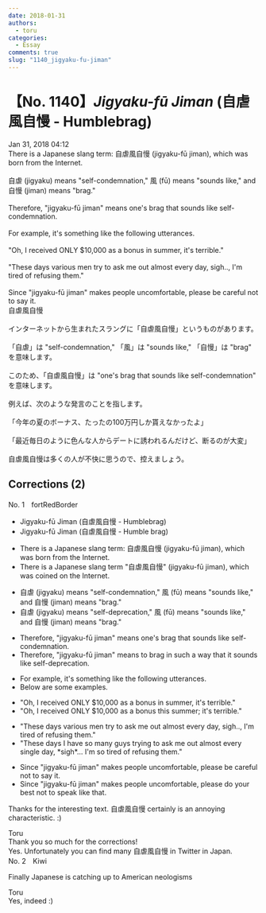 ```yaml
---
date: 2018-01-31
authors:
  - toru
categories:
  - Essay
comments: true
slug: "1140_jigyaku-fu-jiman"
---
```


# 【No. 1140】<strong><em>Jigyaku-fū Jiman</em></strong> (自虐風自慢 - Humblebrag)
<div class="date">Jan 31, 2018 04:12</div>
<div id="post"><div id="body_show_ori">
There is a Japanese slang term: 自虐風自慢 (jigyaku-fū jiman), which was born from the Internet.<br/><br/>自虐 (jigyaku) means "self-condemnation," 風 (fū) means "sounds like," and 自慢 (jiman) means "brag."<br/><br/>Therefore, "jigyaku-fū jiman" means one's brag that sounds like self-condemnation.<br/><br/>For example, it's something like the following utterances.<br/><br/>"Oh, I received ONLY $10,000 as a bonus in summer, it's terrible."<br/><br/>"These days various men try to ask me out almost every day, sigh.., I'm tired of refusing them."<br/><br/>Since "jigyaku-fū jiman" makes people uncomfortable, please be careful not to say it.
</div></div>

<!-- more -->

<div id="post_ja"><div id="body_show_mo">
自虐風自慢<br/><br/>インターネットから生まれたスラングに「自虐風自慢」というものがあります。<br/><br/>「自虐」は "self-condemnation," 「風」は "sounds like," 「自慢」は "brag" を意味します。<br/><br/>このため、「自虐風自慢」は "one's brag that sounds like self-condemnation" を意味します。<br/><br/>例えば、次のような発言のことを指します。<br/><br/>「今年の夏のボーナス、たったの100万円しか貰えなかったよ」<br/><br/>「最近毎日のように色んな人からデートに誘われるんだけど、断るのが大変」<br/><br/>自虐風自慢は多くの人が不快に思うので、控えましょう。
</div></div>

## Corrections (2)
<div id="block"><div class="first_name"> No. 1　<span class="just_name">fortRedBorder</span></div><div id="block2">
<ul class="correction_field">
<li class="incorrect">Jigyaku-fū Jiman (自虐風自慢 - Humblebrag)</li>
<li class="corrected correct">
Jigyaku-fū Jiman (自虐風自慢 - Humble brag)
</li>
</ul>
<ul class="correction_field">
<li class="incorrect">There is a Japanese slang term: 自虐風自慢 (jigyaku-fū jiman), which was born from the Internet.</li>
<li class="corrected correct">
There is a Japanese slang term "自虐風自慢" (jigyaku-fū jiman), which was <span class="f_blue">coined on</span> the Internet.
</li>
</ul>
<ul class="correction_field">
<li class="incorrect">自虐 (jigyaku) means "self-condemnation," 風 (fū) means "sounds like," and 自慢 (jiman) means "brag."</li>
<li class="corrected correct">
自虐 (jigyaku) means "self-<span class="f_blue">deprecation</span>," 風 (fū) means "sounds like," and 自慢 (jiman) means "brag."
</li>
</ul>
<ul class="correction_field">
<li class="incorrect">Therefore, "jigyaku-fū jiman" means one's brag that sounds like self-condemnation.</li>
<li class="corrected correct">
Therefore, "jigyaku-fū jiman" means <span class="f_blue">to brag in such a way that it</span> sounds like self-<span class="f_blue">deprecation</span>.
</li>
</ul>
<ul class="correction_field">
<li class="incorrect">For example, it's something like the following utterances.</li>
<li class="corrected correct">
<span class="f_blue">Below are some examples</span>.
</li>
</ul>
<ul class="correction_field">
<li class="incorrect">"Oh, I received ONLY $10,000 as a bonus in summer, it's terrible."</li>
<li class="corrected correct">
"Oh, I received ONLY $10,000 as a bonus this summer<span class="f_blue">;</span> it's terrible."
</li>
</ul>
<ul class="correction_field">
<li class="incorrect">"These days various men try to ask me out almost every day, sigh.., I'm tired of refusing them."</li>
<li class="corrected correct">
"These days <span class="f_blue">I have so many guys</span> try<span class="f_blue">ing</span> to ask me out almost every <span class="f_blue">single </span>day, *sigh*... I'm <span class="f_blue">so </span>tired of refusing them."
</li>
</ul>
<ul class="correction_field">
<li class="incorrect">Since "jigyaku-fū jiman" makes people uncomfortable, please be careful not to say it.</li>
<li class="corrected correct">
Since "jigyaku-fū jiman" makes people uncomfortable, please <span class="f_blue">do your best not to speak like that</span>.
</li>
</ul>
<p class="comment_small">
 Thanks for the interesting text. 自虐風自慢 certainly is an annoying characteristic. :)
</p>

</div><div class="name"><span class="just_name">Toru</span><br>
Thank you so much for the corrections!<br/>Yes. Unfortunately you can find many 自虐風自慢 in Twitter in Japan.
</div>
</div>
<div id="block"><div class="first_name"> No. 2　<span class="just_name">Kiwi</span></div><div id="block2">
<p class="comment_small">
 Finally Japanese is catching up to American neologisms
</p>

</div><div class="name"><span class="just_name">Toru</span><br>
Yes, indeed :)
</div>
</div>
